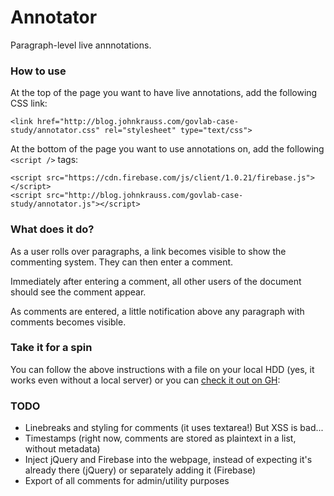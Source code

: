 # Annotator

Paragraph-level live annnotations.

### How to use

At the top of the page you want to have live annotations, add the following
CSS link:

```
<link href="http://blog.johnkrauss.com/govlab-case-study/annotator.css" rel="stylesheet" type="text/css">
```

At the bottom of the page you want to use annotations on, add the following
`<script />` tags:

```
<script src="https://cdn.firebase.com/js/client/1.0.21/firebase.js"></script>
<script src="http://blog.johnkrauss.com/govlab-case-study/annotator.js"></script>
```

### What does it do?

As a user rolls over paragraphs, a link becomes visible to show the commenting
system.  They can then enter a comment.

Immediately after entering a comment, all other users of the document should
see the comment appear.

As comments are entered, a little notification above any paragraph with
comments becomes visible.


### Take it for a spin

You can follow the above instructions with a file on your local HDD (yes, it
works even without a local server) or you can [check it out on GH][]:

  [check it out on GH]: http://blog.johnkrauss.com/govlab-case-study/The%20New%20York%20City%20Council%20-%20File%20%23_%20Int%200173-2014.html

### TODO

* Linebreaks and styling for comments (it uses textarea!)  But XSS is bad...
* Timestamps (right now, comments are stored as plaintext in a list, without
  metadata)
* Inject jQuery and Firebase into the webpage, instead of expecting it's
  already there (jQuery) or separately adding it (Firebase)
* Export of all comments for admin/utility purposes
